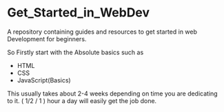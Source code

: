 # Get_Started_in_WebDev
A repository containing guides and resources to get started in web Development for beginners.

So Firstly start with the Absolute basics such as
* HTML
* CSS
* JavaScript(Basics)

This usually takes about 2-4 weeks depending on time you are dedicating to it.
( 1/2 / 1 ) hour a day will easily get the job done.
